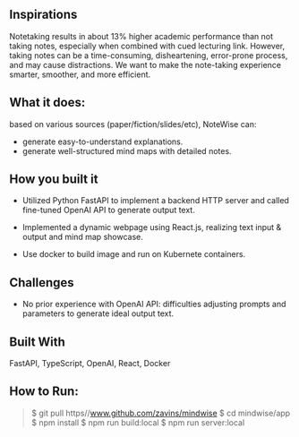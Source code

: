 ## Inspirations
Notetaking results in about 13% higher academic performance than not taking notes, especially when combined with cued lecturing link. However, taking notes can be a time-consuming, disheartening, error-prone process, and may cause distractions. We want to make the note-taking experience smarter, smoother, and more efficient.

## What it does:
based on various sources (paper/fiction/slides/etc), NoteWise can:

- generate easy-to-understand explanations.
- generate well-structured mind maps with detailed notes.

## How you built it
- Utilized Python FastAPI to implement a backend HTTP server and called fine-tuned OpenAI API to generate output text.

- Implemented a dynamic webpage using React.js, realizing text input & output and mind map showcase.

- Use docker to build image and run on Kubernete containers.

## Challenges
- No prior experience with OpenAI API: difficulties adjusting prompts and parameters to generate ideal output text.


## Built With
FastAPI, TypeScript, OpenAI, React, Docker

## How to Run:
> \$ git pull https//www.github.com/zavins/mindwise
> \$ cd mindwise/app
> \$ npm install
> \$ npm run build:local
> \$ npm run server:local
